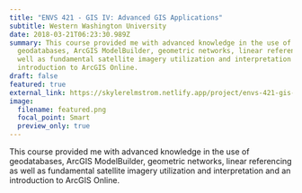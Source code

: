 ```yaml
---
title: "ENVS 421 - GIS IV: Advanced GIS Applications"
subtitle: Western Washington University
date: 2018-03-21T06:23:30.989Z
summary: This course provided me with advanced knowledge in the use of
  geodatabases, ArcGIS ModelBuilder, geometric networks, linear referencing as
  well as fundamental satellite imagery utilization and interpretation and an
  introduction to ArcGIS Online.
draft: false
featured: true
external_link: https://skylerelmstrom.netlify.app/project/envs-421-gis-iv-advanced-gis-applications/
image:
  filename: featured.png
  focal_point: Smart
  preview_only: true
---
```

This course provided me with advanced knowledge in the use of geodatabases, ArcGIS ModelBuilder, geometric networks, linear referencing as well as fundamental satellite imagery utilization and interpretation and an introduction to ArcGIS Online.